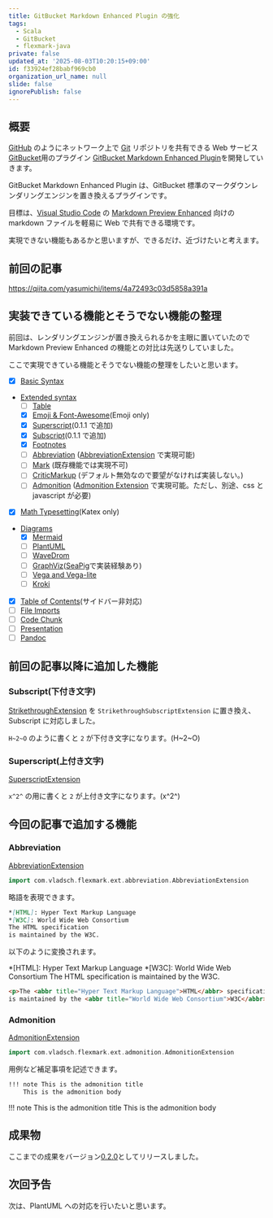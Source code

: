 ```yaml
---
title: GitBucket Markdown Enhanced Plugin の強化
tags:
  - Scala
  - GitBucket
  - flexmark-java
private: false
updated_at: '2025-08-03T10:20:15+09:00'
id: f33924ef28babf969cb0
organization_url_name: null
slide: false
ignorePublish: false
---
```


## 概要

[GitHub](https://github.com/) のようにネットワーク上で [Git](https://git-scm.com/) リポジトリを共有できる Web サービス [GitBucket](https://gitbucket.github.io/)用のプラグイン [GitBucket Markdown Enhanced Plugin](https://github.com/yasumichi/gitbucket-markdown-enhanced)を開発していきます。

GitBucket Markdown Enhanced Plugin は、GitBucket 標準のマークダウンレンダリングエンジンを置き換えるプラグインです。

目標は、[Visual Studio Code](https://code.visualstudio.com/) の [Markdown Preview Enhanced](https://shd101wyy.github.io/markdown-preview-enhanced/#/) 向けの markdown ファイルを軽易に Web で共有できる環境です。

実現できない機能もあるかと思いますが、できるだけ、近づけたいと考えます。

## 前回の記事

https://qiita.com/yasumichi/items/4a72493c03d5858a391a

## 実装できている機能とそうでない機能の整理

前回は、レンダリングエンジンが置き換えられるかを主眼に置いていたので Markdown Preview Enhanced の機能との対比は先送りしていました。

ここで実現できている機能とそうでない機能の整理をしたいと思います。

- [x] [Basic Syntax](https://shd101wyy.github.io/markdown-preview-enhanced/#/markdown-basics?id=syntax-guide)
- [Extended syntax](https://shd101wyy.github.io/markdown-preview-enhanced/#/markdown-basics?id=extended-syntax)
  - [ ] [Table](https://shd101wyy.github.io/markdown-preview-enhanced/#/markdown-basics?id=table)
  - [x] [Emoji & Font-Awesome](https://shd101wyy.github.io/markdown-preview-enhanced/#/markdown-basics?id=emoji-amp-font-awesome)(Emoji only)
  - [x] [Superscript](https://shd101wyy.github.io/markdown-preview-enhanced/#/markdown-basics?id=superscript)(0.1.1 で追加)
  - [x] [Subscript](https://shd101wyy.github.io/markdown-preview-enhanced/#/markdown-basics?id=subscript)(0.1.1 で追加)
  - [x] [Footnotes](https://shd101wyy.github.io/markdown-preview-enhanced/#/markdown-basics?id=footnotes)
  - [ ] [Abbreviation](https://shd101wyy.github.io/markdown-preview-enhanced/#/markdown-basics?id=abbreviation) ([AbbreviationExtension](https://github.com/vsch/flexmark-java/wiki/Extensions#abbreviationl) で実現可能)
  - [ ] [Mark](https://shd101wyy.github.io/markdown-preview-enhanced/#/markdown-basics?id=mark) (既存機能では実現不可)
  - [ ] [CriticMarkup](https://shd101wyy.github.io/markdown-preview-enhanced/#/markdown-basics?id=criticmarkup) (デフォルト無効なので要望がなければ実装しない。)
  - [ ] [Admonition](https://shd101wyy.github.io/markdown-preview-enhanced/#/markdown-basics?id=admonition) ([Admonition Extension](https://github.com/vsch/flexmark-java/wiki/Admonition-Extension) で実現可能。ただし、別途、css と javascript が必要)
- [x] [Math Typesetting](https://shd101wyy.github.io/markdown-preview-enhanced/#/math)(Katex only)
- [Diagrams](https://shd101wyy.github.io/markdown-preview-enhanced/#/diagrams)
  - [x] [Mermaid](https://shd101wyy.github.io/markdown-preview-enhanced/#/diagrams?id=mermaid)
  - [ ] [PlantUML](https://shd101wyy.github.io/markdown-preview-enhanced/#/diagrams?id=plantuml)
  - [ ] [WaveDrom](https://shd101wyy.github.io/markdown-preview-enhanced/#/diagrams?id=wavedrom)
  - [ ] [GraphViz](https://shd101wyy.github.io/markdown-preview-enhanced/#/diagrams?id=graphviz)([SeaPig](https://github.com/yasumichi/seapig)で実装経験あり)
  - [ ] [Vega and Vega-lite](https://shd101wyy.github.io/markdown-preview-enhanced/#/diagrams?id=vega-and-vega-lite)
  - [ ] [Kroki](https://shd101wyy.github.io/markdown-preview-enhanced/#/diagrams?id=kroki)
- [x] [Table of Contents](https://shd101wyy.github.io/markdown-preview-enhanced/#/toc)(サイドバー非対応)
- [ ] [File Imports](https://shd101wyy.github.io/markdown-preview-enhanced/#/file-imports)
- [ ] [Code Chunk](https://shd101wyy.github.io/markdown-preview-enhanced/#/code-chunk)
- [ ] [Presentation](https://shd101wyy.github.io/markdown-preview-enhanced/#/presentation)
- [ ] [Pandoc](https://shd101wyy.github.io/markdown-preview-enhanced/#/pandoc)

## 前回の記事以降に追加した機能

### Subscript(下付き文字)

[StrikethroughExtension](https://github.com/vsch/flexmark-java/wiki/Extensions#gfm-strikethroughsubscript) を `StrikethroughSubscriptExtension` に置き換え、Subscript に対応しました。

`H~2~O` のように書くと `2` が下付き文字になります。(H~2~O)

### Superscript(上付き文字)

[SuperscriptExtension](https://github.com/vsch/flexmark-java/wiki/Extensions#superscript)

`x^2^` の用に書くと `2` が上付き文字になります。(x^2^)

## 今回の記事で追加する機能

### Abbreviation

[AbbreviationExtension](https://github.com/vsch/flexmark-java/wiki/Extensions#abbreviation)

```scala
import com.vladsch.flexmark.ext.abbreviation.AbbreviationExtension
```

略語を表現できます。

```markdown
*[HTML]: Hyper Text Markup Language
*[W3C]: World Wide Web Consortium
The HTML specification
is maintained by the W3C.
```

以下のように変換されます。

*[HTML]: Hyper Text Markup Language
*[W3C]: World Wide Web Consortium
The HTML specification
is maintained by the W3C.

```html
<p>The <abbr title="Hyper Text Markup Language">HTML</abbr> specification
is maintained by the <abbr title="World Wide Web Consortium">W3C</abbr>.</p>
```

### Admonition

[AdmonitionExtension](https://github.com/vsch/flexmark-java/wiki/Extensions#admonition)

```scala
import com.vladsch.flexmark.ext.admonition.AdmonitionExtension
```

用例など補足事項を記述できます。

```markdown
!!! note This is the admonition title
    This is the admonition body
```

!!! note This is the admonition title
    This is the admonition body 

## 成果物

ここまでの成果をバージョン[0.2.0](https://github.com/yasumichi/gitbucket-markdown-enhanced/releases/tag/0.2.0)としてリリースしました。

## 次回予告

次は、PlantUML への対応を行いたいと思います。
